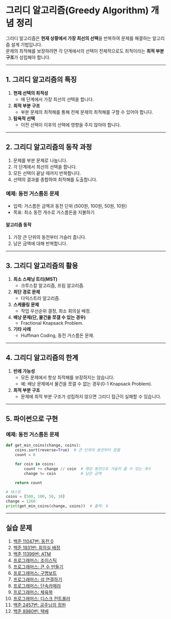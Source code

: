 # 그리디 알고리즘(Greedy Algorithm) 개념 정리

그리디 알고리즘은 **현재 상황에서 가장 최선의 선택**을 반복하여 문제를 해결하는 알고리즘 설계 기법입니다.  
문제의 최적해를 보장하려면 각 단계에서의 선택이 전체적으로도 최적이라는 **최적 부분 구조**가 성립해야 합니다.

---

## 1. 그리디 알고리즘의 특징

1. **현재 선택의 최적성**
   - 매 단계에서 가장 최선의 선택을 합니다.
2. **최적 부분 구조**
   - 부분 문제의 최적해를 통해 전체 문제의 최적해를 구할 수 있어야 합니다.
3. **탐욕적 선택**
   - 이전 선택이 이후의 선택에 영향을 주지 않아야 합니다.

---

## 2. 그리디 알고리즘의 동작 과정

1. 문제를 부분 문제로 나눕니다.
2. 각 단계에서 최선의 선택을 합니다.
3. 모든 선택이 끝날 때까지 반복합니다.
4. 선택의 결과를 종합하여 최적해를 도출합니다.

### 예제: 동전 거스름돈 문제

- 입력: 거스름돈 금액과 동전 단위 (500원, 100원, 50원, 10원)
- 목표: 최소 동전 개수로 거스름돈을 지불하기

#### 알고리즘 동작
1. 가장 큰 단위의 동전부터 거슬러 줍니다.
2. 남은 금액에 대해 반복합니다.

---

## 3. 그리디 알고리즘의 활용

1. **최소 스패닝 트리(MST)**
   - 크루스칼 알고리즘, 프림 알고리즘.
2. **최단 경로 문제**
   - 다익스트라 알고리즘.
3. **스케줄링 문제**
   - 작업 우선순위 결정, 최소 회의실 배정.
4. **배낭 문제(단, 물건을 쪼갤 수 있는 경우)**
   - Fractional Knapsack Problem.
5. **기타 사례**
   - Huffman Coding, 동전 거스름돈 문제.

---

## 4. 그리디 알고리즘의 한계

1. **반례 가능성**
   - 모든 문제에서 항상 최적해를 보장하지는 않습니다.
   - 예: 배낭 문제에서 물건을 쪼갤 수 없는 경우(0-1 Knapsack Problem).
2. **최적 부분 구조**
   - 문제에 최적 부분 구조가 성립하지 않으면 그리디 접근이 실패할 수 있습니다.

---

## 5. 파이썬으로 구현

### 예제: 동전 거스름돈 문제

```python
def get_min_coins(change, coins):
    coins.sort(reverse=True)  # 큰 단위의 동전부터 정렬
    count = 0

    for coin in coins:
        count += change // coin  # 해당 동전으로 거슬러 줄 수 있는 개수
        change %= coin           # 남은 금액

    return count

# 테스트
coins = [500, 100, 50, 10]
change = 1260
print(get_min_coins(change, coins))  # 출력: 6
```

---

## 실습 문제

1. [백준 11047번: 동전 0](https://www.acmicpc.net/problem/11047)
2. [백준 1931번: 회의실 배정](https://www.acmicpc.net/problem/1931)
3. [백준 11399번: ATM](https://www.acmicpc.net/problem/11399)
4. [프로그래머스: 조이스틱](https://school.programmers.co.kr/learn/courses/30/lessons/42860)
5. [프로그래머스: 큰 수 만들기](https://school.programmers.co.kr/learn/courses/30/lessons/42883)
6. [프로그래머스: 구명보트](https://school.programmers.co.kr/learn/courses/30/lessons/42885)
7. [프로그래머스: 섬 연결하기](https://school.programmers.co.kr/learn/courses/30/lessons/42861)
8. [프로그래머스: 단속카메라](https://school.programmers.co.kr/learn/courses/30/lessons/42884)
9. [프로그래머스: 체육복](https://school.programmers.co.kr/learn/courses/30/lessons/42862)
10. [프로그래머스: 디스크 컨트롤러](https://school.programmers.co.kr/learn/courses/30/lessons/42627)
11. [백준 2457번: 공주님의 정원](https://www.acmicpc.net/problem/2457)
12. [백준 8980번: 택배](https://www.acmicpc.net/problem/8980)